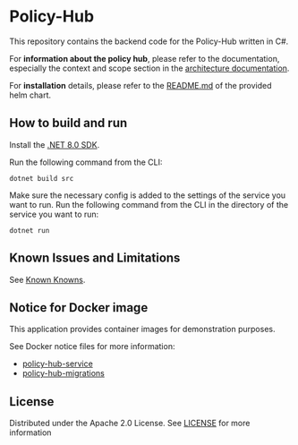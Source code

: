 # Policy-Hub

This repository contains the backend code for the Policy-Hub written in C#.

For **information about the policy hub**, please refer to the documentation, especially the context and scope section in the [architecture documentation](./docs/technical-documentation/architecture).

For **installation** details, please refer to the [README.md](./charts/policy-hub/README.md) of the provided helm chart.

## How to build and run

Install the [.NET 8.0 SDK](https://www.microsoft.com/net/download).

Run the following command from the CLI:

```console
dotnet build src
```

Make sure the necessary config is added to the settings of the service you want to run.
Run the following command from the CLI in the directory of the service you want to run:

```console
dotnet run
```

## Known Issues and Limitations

See [Known Knowns](/docs/technical-documentation/known-knowns/known-issues-and-limitations.md).

## Notice for Docker image

This application provides container images for demonstration purposes.

See Docker notice files for more information:

* [policy-hub-service](./docker/notice-policy-hub-service.md)
* [policy-hub-migrations](./docker/notice-policy-hub-migrations.md)

## License

Distributed under the Apache 2.0 License.
See [LICENSE](./LICENSE) for more information
